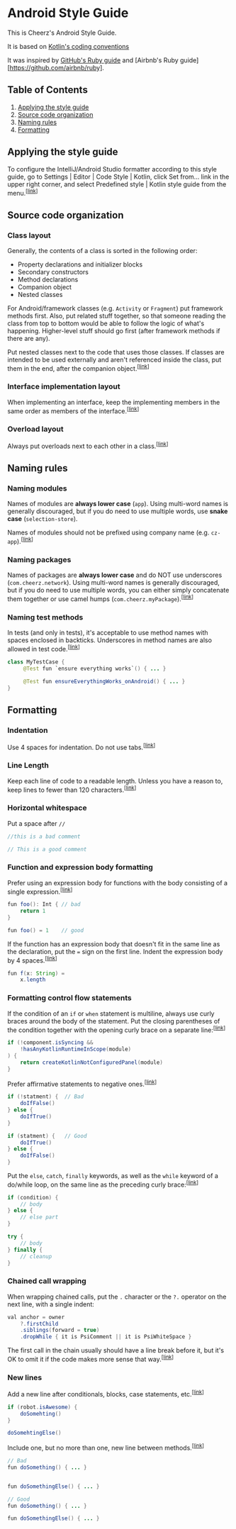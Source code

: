 # Android Style Guide

This is Cheerz's Android Style Guide.

It is based on [Kotlin's coding conventions](https://kotlinlang.org/docs/reference/coding-conventions.html)

It was inspired by [GitHub's Ruby guide](https://web.archive.org/web/20160410033955/https://github.com/styleguide/ruby) and [Airbnb's Ruby guide][https://github.com/airbnb/ruby].

## Table of Contents
  1. [Applying the style guide](#applying-the-style-guide)
  1. [Source code organization](#source-code-organization)
  1. [Naming rules](#naming-rules)
  1. [Formatting](#formatting)

## Applying the style guide

To configure the IntelliJ/Android Studio formatter according to this style guide, go to Settings | Editor | Code Style | Kotlin, click Set from… link in the upper right corner, and select Predefined style | Kotlin style guide from the menu.<sup>[[link](#applying-the-style-guide)]</sup>

## Source code organization

### Class layout

Generally, the contents of a class is sorted in the following order:

* Property declarations and initializer blocks
* Secondary constructors
* Method declarations
* Companion object
* Nested classes

For Android/framework classes (e.g. `Activity` or `Fragment`) put framework methods first.
Also, put related stuff together, so that someone reading the class from top to bottom would be able to follow the logic of what's happening.
Higher-level stuff should go first (after framework methods if there are any).

Put nested classes next to the code that uses those classes.
If classes are intended to be used externally and aren't referenced inside the class, put them in the end, after the companion object.<sup>[[link](#class-layout)]</sup>

### Interface implementation layout

When implementing an interface, keep the implementing members in the same order as members of the interface.<sup>[[link](#interface-implementation-layout)]</sup>

### Overload layout

Always put overloads next to each other in a class.<sup>[[link](#overload-layout)]</sup>

## Naming rules

### Naming modules

Names of modules are **always lower case** (`app`).
Using multi-word names is generally discouraged, but if you do need to use multiple words, use **snake case** (`selection-store`).

Names of modules should not be prefixed using company name (e.g. `cz-app`).<sup>[[link](#naming-modules)]</sup>

### Naming packages

Names of packages are **always lower case** and do NOT use underscores (`com.cheerz.network`).
Using multi-word names is generally discouraged, but if you do need to use multiple words, you can either simply concatenate them together or use camel humps (`com.cheerz.myPackage`).<sup>[[link](#naming-packages)]</sup>

### Naming test methods

In tests (and only in tests), it's acceptable to use method names with spaces enclosed in backticks. Underscores in method names are also allowed in test code.<sup>[[link](#naming-test-methods)]</sup>

```java
class MyTestCase {
     @Test fun `ensure everything works`() { ... }
     
     @Test fun ensureEverythingWorks_onAndroid() { ... }
}
```

## Formatting

### Indentation

Use 4 spaces for indentation. Do not use tabs.<sup>[[link](#indentation)]</sup>

### Line Length

Keep each line of code to a readable length. Unless you have a reason to, keep lines to fewer than 120 characters.<sup>[[link](#line-length)]</sup>

### Horizontal whitespace

Put a space after `//`

```java
//this is a bad comment
```
```java
// This is a good comment
```

### Function and expression body formatting

<a name="formating-single-line-expression"></a>Prefer using an expression body for functions with the body consisting of a single expression.<sup>[[link](#formating-single-line-expression)]</sup>

```java
fun foo(): Int { // bad
    return 1
}
```
```java
fun foo() = 1    // good
```

<a name="formating-multiline-expression-body"></a>If the function has an expression body that doesn't fit in the same line as the declaration, put the `=` sign on the first line. Indent the expression body by 4 spaces.<sup>[[link](#formating-multiline-expression-body)]</sup>

```java
fun f(x: String) =
    x.length
```

### Formatting control flow statements

<a name="formating-multiline-condition-statement"></a>If the condition of an `if` or `when` statement is multiline, always use curly braces around the body of the statement. Put the closing parentheses of the condition together with the opening curly brace on a separate line:<sup>[[link](#formating-multiline-condition-statement)]</sup>

```java
if (!component.isSyncing &&
    !hasAnyKotlinRuntimeInScope(module)
) {
    return createKotlinNotConfiguredPanel(module)
}
```

<a name="formating-affirmative-condition-statement"></a>Prefer affirmative statements to negative ones.<sup>[[link](#formating-affirmative-condition-statement)]</sup>
```java
if (!statment) {  // Bad
    doIfFalse()
} else {
    doIfTrue()
}
```
```java
if (statment) {   // Good
    doIfTrue()
} else {
    doIfFalse()
}
```

<a name="formating-curly-brace"></a>Put the `else`, `catch`, `finally` keywords, as well as the `while` keyword of a do/while loop, on the same line as the preceding curly brace:<sup>[[link](#formating-curly-brace)]</sup>

```java
if (condition) {
    // body
} else {
    // else part
}

try {
    // body
} finally {
    // cleanup
}
```

### Chained call wrapping

When wrapping chained calls, put the `.` character or the `?.` operator on the next line, with a single indent:

```java
val anchor = owner
    ?.firstChild
    .siblings(forward = true)
    .dropWhile { it is PsiComment || it is PsiWhiteSpace }
```

The first call in the chain usually should have a line break before it, but it's OK to omit it if the code makes more sense that way.<sup>[[link](#chained-call-wrapping)]</sup>

### New lines

<a name="new-line-after-conditional"></a>Add a new line after conditionals,
blocks, case statements, etc.<sup>[[link](#new-line-after-conditional)]</sup>

```java
if (robot.isAwesome) {
    doSomehting()
}

doSomehtingElse()
```

<a name="newline-between-methods"></a>Include one, but no more than one, new
line between methods.<sup>[[link](#newline-between-methods)]</sup>

```java
// Bad
fun doSomething() { ... }


fun doSomethingElse() { ... }
```
```java
// Good
fun doSomething() { ... }

fun doSomethingElse() { ... }
```